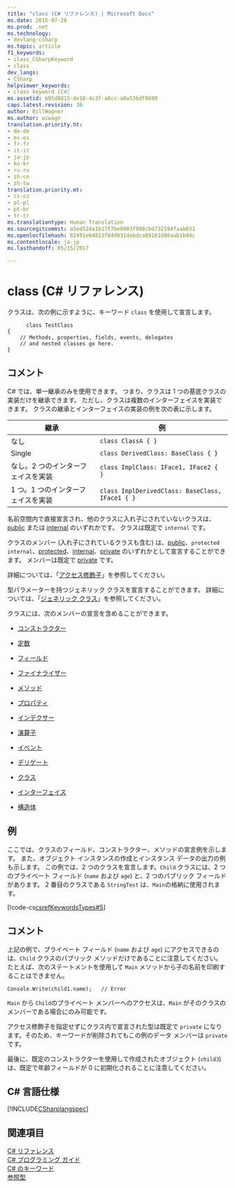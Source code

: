 ```yaml
---
title: "class (C# リファレンス) | Microsoft Docs"
ms.date: 2015-07-20
ms.prod: .net
ms.technology:
- devlang-csharp
ms.topic: article
f1_keywords:
- class_CSharpKeyword
- class
dev_langs:
- CSharp
helpviewer_keywords:
- class keyword [C#]
ms.assetid: b95d8815-de18-4c3f-a8cc-a0a53bdf8690
caps.latest.revision: 30
author: BillWagner
ms.author: wiwagn
translation.priority.ht:
- de-de
- es-es
- fr-fr
- it-it
- ja-jp
- ko-kr
- ru-ru
- zh-cn
- zh-tw
translation.priority.mt:
- cs-cz
- pl-pl
- pt-br
- tr-tr
ms.translationtype: Human Translation
ms.sourcegitcommit: a5ed524a1b17f7be8903f998cbd732594faab831
ms.openlocfilehash: 02491e64813f84d031debdca09161d88aab1b94c
ms.contentlocale: ja-jp
ms.lasthandoff: 05/15/2017

---
```

# <a name="class-c-reference"></a>class (C# リファレンス)
クラスは、次の例に示すように、キーワード `class` を使用して宣言します。  
  
```  
      class TestClass  
{  
    // Methods, properties, fields, events, delegates   
    // and nested classes go here.  
}  
```  
  
## <a name="remarks"></a>コメント  
 C# では、単一継承のみを使用できます。 つまり、クラスは 1 つの基底クラスの実装だけを継承できます。 ただし、クラスは複数のインターフェイスを実装できます。 クラスの継承とインターフェイスの実装の例を次の表に示します。  
  
|継承|例|  
|-----------------|-------------|  
|なし|`class ClassA { }`|  
|Single|`class DerivedClass: BaseClass { }`|  
|なし。2 つのインターフェイスを実装|`class ImplClass: IFace1, IFace2 { }`|  
|1 つ。1 つのインターフェイスを実装|`class ImplDerivedClass: BaseClass, IFace1 { }`|  
  
 名前空間内で直接宣言され、他のクラスに入れ子にされていないクラスは、[public](../../../csharp/language-reference/keywords/public.md) または [internal](../../../csharp/language-reference/keywords/internal.md) のいずれかです。 クラスは既定で `internal` です。  
  
 クラスのメンバー (入れ子にされているクラスも含む) は、[public](../../../csharp/language-reference/keywords/public.md)、`protected internal`、[protected](../../../csharp/language-reference/keywords/protected.md)、[internal](../../../csharp/language-reference/keywords/internal.md)、[private](../../../csharp/language-reference/keywords/private.md) のいずれかとして宣言することができます。 メンバーは既定で [private](../../../csharp/language-reference/keywords/private.md) です。  
  
 詳細については、「[アクセス修飾子](../../../csharp/programming-guide/classes-and-structs/access-modifiers.md)」を参照してください。  
  
 型パラメーターを持つジェネリック クラスを宣言することができます。 詳細については、「[ジェネリック クラス](../../../csharp/programming-guide/generics/generic-classes.md)」を参照してください。  
  
 クラスには、次のメンバーの宣言を含めることができます。  
  
-   [コンストラクター](../../../csharp/programming-guide/classes-and-structs/constructors.md)  
  
-   [定数](../../../csharp/programming-guide/classes-and-structs/constants.md)  
  
-   [フィールド](../../../csharp/programming-guide/classes-and-structs/fields.md)  
  
-   [ファイナライザー](../../../csharp/programming-guide/classes-and-structs/destructors.md)  

-   [メソッド](../../../csharp/programming-guide/classes-and-structs/methods.md)  
  
-   [プロパティ](../../../csharp/programming-guide/classes-and-structs/properties.md)  
  
-   [インデクサー](../../../csharp/programming-guide/indexers/index.md)  
  
-   [演算子](../../../csharp/programming-guide/statements-expressions-operators/operators.md)  
  
-   [イベント](../../../csharp/programming-guide/events/index.md)  
  
-   [デリゲート](../../../csharp/programming-guide/delegates/index.md)  
  
-   [クラス](../../../csharp/programming-guide/classes-and-structs/classes.md)  
  
-   [インターフェイス](../../../csharp/programming-guide/interfaces/index.md)  
  
-   [構造体](../../../csharp/programming-guide/classes-and-structs/structs.md)  
  
## <a name="example"></a>例  
 ここでは、クラスのフィールド、コンストラクター、メソッドの宣言例を示します。 また、オブジェクト インスタンスの作成とインスタンス データの出力の例も示します。 この例では、2 つのクラスを宣言します。`Child` クラスには、2 つのプライベート フィールド (`name` および `age`) と、2 つのパブリック フィールドがあります。 2 番目のクラスである `StringTest` は、`Main`の格納に使用されます。  
  
 [!code-cs[csrefKeywordsTypes#5](../../../csharp/language-reference/keywords/codesnippet/CSharp/class_1.cs)]  
  
## <a name="comments"></a>コメント  
 上記の例で、プライベート フィールド (`name` および `age`) にアクセスできるのは、`Child` クラスのパブリック メソッドだけであることに注意してください。 たとえば、次のステートメントを使用して `Main` メソッドから子の名前を印刷することはできません。  
  
```  
Console.Write(child1.name);   // Error  
```  
  
 `Main` から `Child`のプライベート メンバーへのアクセスは、`Main` がそのクラスのメンバーである場合にのみ可能です。  
  
 アクセス修飾子を指定せずにクラス内で宣言された型は既定で `private` になります。そのため、キーワードが削除されてもこの例のデータ メンバーは `private` です。  
  
 最後に、既定のコンストラクターを使用して作成されたオブジェクト (`child3`) は、既定で年齢フィールドが 0 に初期化されることに注意してください。  
  
## <a name="c-language-specification"></a>C# 言語仕様  
 [!INCLUDE[CSharplangspec](../../../csharp/language-reference/keywords/includes/csharplangspec_md.md)]  
  
## <a name="see-also"></a>関連項目  
 [C# リファレンス](../../../csharp/language-reference/index.md)   
 [C# プログラミング ガイド](../../../csharp/programming-guide/index.md)   
 [C# のキーワード](../../../csharp/language-reference/keywords/index.md)   
 [参照型](../../../csharp/language-reference/keywords/reference-types.md)

